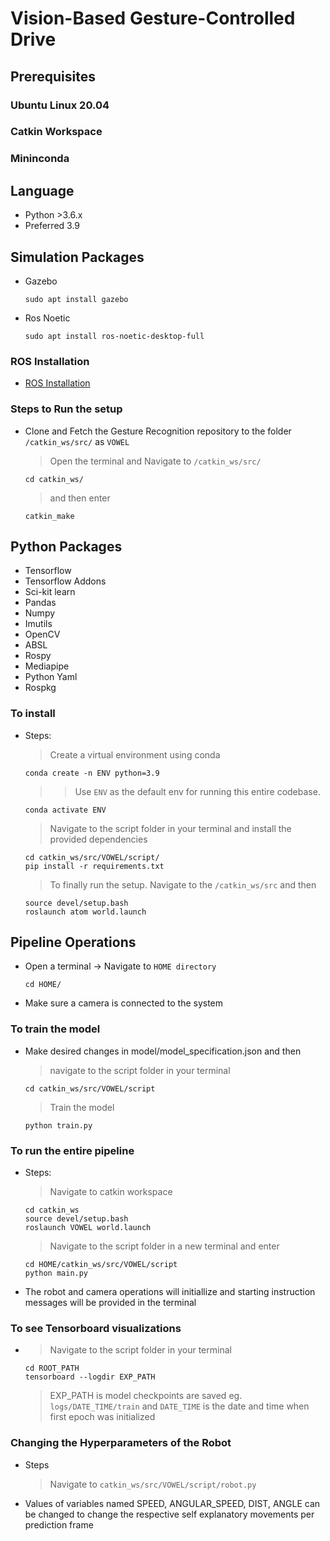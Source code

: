 
# Vision-Based Gesture-Controlled Drive

## Prerequisites

### Ubuntu Linux 20.04

### Catkin Workspace

### Mininconda

## Language

* Python >3.6.x
* Preferred 3.9

## Simulation Packages

* Gazebo

      sudo apt install gazebo

* Ros Noetic

      sudo apt install ros-noetic-desktop-full


### ROS Installation

* <a href="http://wiki.ros.org/noetic/Installation/Ubuntu">ROS Installation</a>

### Steps to Run the setup

* Clone and Fetch the Gesture Recognition repository to the folder ```/catkin_ws/src/``` as ```VOWEL```
    > Open the terminal and Navigate to ```/catkin_ws/src/``` 

      cd catkin_ws/
    > and then enter

      catkin_make

## Python Packages

* Tensorflow
* Tensorflow Addons
* Sci-kit learn
* Pandas
* Numpy
* Imutils
* OpenCV
* ABSL
* Rospy
* Mediapipe
* Python Yaml
* Rospkg

### To install

* Steps:
    > Create a virtual environment using conda

      conda create -n ENV python=3.9
    >> Use ```ENV``` as the default env for running this entire codebase.

      conda activate ENV

    > Navigate to the script folder in your terminal and install the provided dependencies

      cd catkin_ws/src/VOWEL/script/
      pip install -r requirements.txt

    > To finally run the setup. Navigate to the ```/catkin_ws/src``` and then

      source devel/setup.bash
      roslaunch atom world.launch

## Pipeline Operations

* Open a terminal -> Navigate to ```HOME directory```

      cd HOME/

* Make sure a camera is connected to the system

### To train the model

* Make desired changes in model/model_specification.json and then

    > navigate to the script folder in your terminal

      cd catkin_ws/src/VOWEL/script
    > Train the model

      python train.py

### To run the entire pipeline

* Steps:
    > Navigate to catkin workspace

      cd catkin_ws
      source devel/setup.bash
      roslaunch VOWEL world.launch

    > Navigate to the script folder in a new terminal and enter

      cd HOME/catkin_ws/src/VOWEL/script
      python main.py

* The robot and camera operations will initiallize and starting instruction messages will be provided in the terminal

### To see Tensorboard visualizations

*
    > Navigate to the script folder in your terminal

      cd ROOT_PATH 
      tensorboard --logdir EXP_PATH 
    > EXP_PATH is model checkpoints are saved eg. ```logs/DATE_TIME/train``` and ```DATE_TIME``` is the date and time when first epoch was initialized

### Changing the Hyperparameters of the Robot

* Steps
    > Navigate to ```catkin_ws/src/VOWEL/script/robot.py```

* Values of variables named SPEED, ANGULAR_SPEED, DIST, ANGLE can be changed to change the respective self explanatory movements per prediction frame
